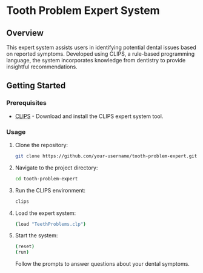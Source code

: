 # Tooth Problem Expert System

## Overview

This expert system assists users in identifying potential dental issues based on reported symptoms. Developed using CLIPS, a rule-based programming language, the system incorporates knowledge from dentistry to provide insightful recommendations.

## Getting Started

### Prerequisites

- [CLIPS](https://www.clipsrules.net/) - Download and install the CLIPS expert system tool.

### Usage

1. Clone the repository:

    ```bash
    git clone https://github.com/your-username/tooth-problem-expert.git
    ```

2. Navigate to the project directory:

    ```bash
    cd tooth-problem-expert
    ```

3. Run the CLIPS environment:

    ```bash
    clips
    ```

4. Load the expert system:

    ```bash
    (load "TeethProblems.clp")
    ```

5. Start the system:

    ```bash
    (reset)
    (run)
    ```

   Follow the prompts to answer questions about your dental symptoms.
